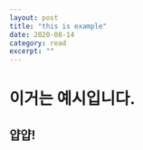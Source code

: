 ```yaml
---
layout: post
title: "this is example" 
date: 2020-08-14  
category: read 
excerpt: ""
---
```


# 이거는 예시입니다.

## 얍얍!